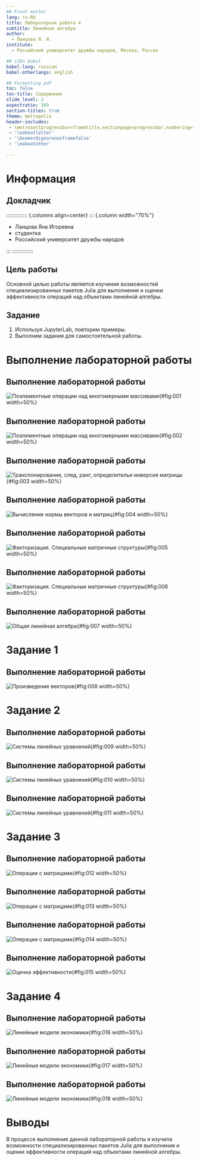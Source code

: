 ```yaml
---
## Front matter
lang: ru-RU
title: Лабораторная работа 4
subtitle: Линейная алгебра
author:
  - Ланцова Я. И.
institute:
  - Российский университет дружбы народов, Москва, Россия

## i18n babel
babel-lang: russian
babel-otherlangs: english

## Formatting pdf
toc: false
toc-title: Содержание
slide_level: 2
aspectratio: 169
section-titles: true
theme: metropolis
header-includes:
 - \metroset{progressbar=frametitle,sectionpage=progressbar,numbering=fraction}
 - '\makeatletter'
 - '\beamer@ignorenonframefalse'
 - '\makeatother'
 
---
```


# Информация

## Докладчик

:::::::::::::: {.columns align=center}
::: {.column width="70%"}

  * Ланцова Яна Игоревна
  * студентка
  * Российский университет дружбы народов

:::
::::::::::::::

## Цель работы

Основной целью работы является изучение возможностей специализированных пакетов Julia для выполнения и оценки эффективности операций над объектами линейной алгебры.

## Задание

1. Используя JupyterLab, повторим примеры.
2. Выполним задания для самостоятельной работы.

# Выполнение лабораторной работы

## Выполнение лабораторной работы

![Поэлементные операции над многомерными массивами](image/1.png){#fig:001 width=50%}

## Выполнение лабораторной работы

![Поэлементные операции над многомерными массивами](image/2.png){#fig:002 width=50%}

## Выполнение лабораторной работы

![Транспонирование, след, ранг, определительи инверсия матрицы](image/3.png){#fig:003 width=50%}

## Выполнение лабораторной работы

![Вычисление нормы векторов и матриц](image/4.png){#fig:004 width=50%}

## Выполнение лабораторной работы

![Факторизация. Специальные матричные структуры](image/5.png){#fig:005 width=50%}

## Выполнение лабораторной работы

![Факторизация. Специальные матричные структуры](image/6.png){#fig:006 width=50%}

## Выполнение лабораторной работы

![Общая линейная алгебра](image/7.png){#fig:007 width=50%}

# Задание 1

## Выполнение лабораторной работы

![Произведение векторов](image/8.png){#fig:008 width=50%}

# Задание 2

## Выполнение лабораторной работы

![Системы линейных уравнений](image/9.png){#fig:009 width=50%}

## Выполнение лабораторной работы

![Системы линейных уравнений](image/10.png){#fig:010 width=50%}

## Выполнение лабораторной работы

![Системы линейных уравнений](image/11.png){#fig:011 width=50%}

# Задание 3

## Выполнение лабораторной работы

![Операции с матрицами](image/12.png){#fig:012 width=50%}

## Выполнение лабораторной работы

![Операции с матрицами](image/13.png){#fig:013 width=50%}

## Выполнение лабораторной работы

![Операции с матрицами](image/14.png){#fig:014 width=50%}

## Выполнение лабораторной работы

![Оценка эффективности](image/15.png){#fig:015 width=50%}

# Задание 4

## Выполнение лабораторной работы

![Линейные модели экономики](image/16.png){#fig:016 width=50%}

## Выполнение лабораторной работы

![Линейные модели экономики](image/17.png){#fig:017 width=50%}

## Выполнение лабораторной работы

![Линейные модели экономики](image/18.png){#fig:018 width=50%}

# Выводы

В процессе выполнения данной лабораторной работы я изучила возможности специализированных пакетов Julia для выполнения и оценки эффективности операций над объектами линейной алгебры.
